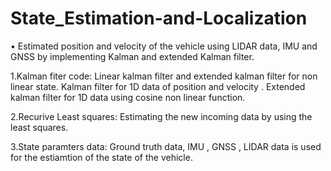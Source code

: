 # State_Estimation-and-Localization

•	Estimated position and velocity of the vehicle using LIDAR data, IMU and GNSS by implementing Kalman and extended Kalman filter.

1.Kalman fiter code:
Linear kalman filter and extended kalman filter for non linear state.
Kalman filter for 1D data of position and velocity .
Extended kalman filter for 1D data using cosine non linear function.

2.Recurive Least squares:
Estimating the new incoming data by using the least squares.

3.State paramters data:
Ground truth data, IMU , GNSS , LIDAR data is used for the estiamtion of the state of the vehicle.
